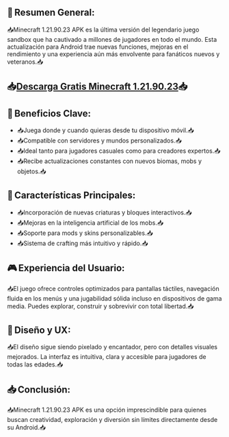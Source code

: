 ## 📱 Resumen General:
📥Minecraft 1.21.90.23 APK es la última versión del legendario juego sandbox que ha cautivado a millones de jugadores en todo el mundo. Esta actualización para Android trae nuevas funciones, mejoras en el rendimiento y una experiencia aún más envolvente para fanáticos nuevos y veteranos.📥
## 📥[Descarga Gratis Minecraft 1.21.90.23](https://apkmodjoy.net/es/minecraft-1-21-90-23/)📥
## 🌟 Beneficios Clave:

* 📥Juega donde y cuando quieras desde tu dispositivo móvil.📥
* 📥Compatible con servidores y mundos personalizados.📥
* 📥Ideal tanto para jugadores casuales como para creadores expertos.📥
* 📥Recibe actualizaciones constantes con nuevos biomas, mobs y objetos.📥

## 🔧 Características Principales:

* 📥Incorporación de nuevas criaturas y bloques interactivos.📥
* 📥Mejoras en la inteligencia artificial de los mobs.📥
* 📥Soporte para mods y skins personalizables.📥
* 📥Sistema de crafting más intuitivo y rápido.📥

## 🎮 Experiencia del Usuario:
📥El juego ofrece controles optimizados para pantallas táctiles, navegación fluida en los menús y una jugabilidad sólida incluso en dispositivos de gama media. Puedes explorar, construir y sobrevivir con total libertad.📥

## 🎨 Diseño y UX:
📥El diseño sigue siendo pixelado y encantador, pero con detalles visuales mejorados. La interfaz es intuitiva, clara y accesible para jugadores de todas las edades.📥

## 📥 Conclusión:
📥Minecraft 1.21.90.23 APK es una opción imprescindible para quienes buscan creatividad, exploración y diversión sin límites directamente desde su Android.📥
<!--

**Here are some ideas to get you started:**

🙋‍♀️ A short introduction - what is your organization all about?
🌈 Contribution guidelines - how can the community get involved?
👩‍💻 Useful resources - where can the community find your docs? Is there anything else the community should know?
🍿 Fun facts - what does your team eat for breakfast?
🧙 Remember, you can do mighty things with the power of [Markdown](https://docs.github.com/github/writing-on-github/getting-started-with-writing-and-formatting-on-github/basic-writing-and-formatting-syntax)
-->
